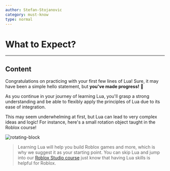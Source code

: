 ```yaml
---
author: Stefan-Stojanovic
category: must-know
type: normal
---
```


# What to Expect?

---
## Content

Congratulations on practicing with your first few lines of Lua! Sure, it may have been a simple hello statement, but **you've made progress!** 🎉

As you continue in your journey of learning Lua, you'll grasp a strong understanding and be able to flexibly apply the principles of Lua due to its ease of integration.

This may seem underwhelming at first, but Lua can lead to very complex ideas and logic! For instance, here's a small rotation object taught in the Roblox course!

![rotating-block](https://img.enkipro.com/ec104dd401c8fe092d3950f5bde6ddb1.gif)

> Learning Lua will help you build Roblox games and more, which is why we suggest it as your starting point.
> You can skip Lua and jump into our [Roblox Studio course](https://app.enki.com/course/roblox-studio) just know that having Lua skills is helpful for Roblox.
